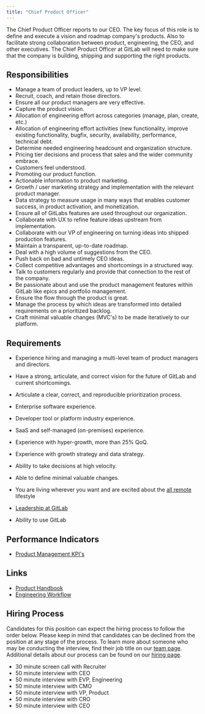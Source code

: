 ```yaml
---
title: "Chief Product Officer"
---
```


The Chief Product Officer reports to our CEO. The key focus of this role is to define and execute a vision and roadmap company's products. Also to facilitate strong collaboration between product, engineering, the CEO, and other executives. The Chief Product Officer at GitLab will
need to make sure that the company is building, shipping and supporting the right products.

## Responsibilities

- Manage a team of product leaders, up to VP level.
- Recruit, coach, and retain those directors.
- Ensure all our product managers are very effective.
- Capture the product vision.
- Allocation of engineering effort across categories (manage, plan, create, etc.)
- Allocation of engineering effort activities (new functionality, improve existing functionality, bugfix, security, availability, performance, technical debt.
- Determine needed engineering headcount and organization structure.
- Pricing tier decisions and process that sales and the wider community embrace.
- Customers feel understood.
- Promoting our product function.
- Actionable information to product marketing.
- Growth / user marketing strategy and implementation with the relevant product manager.
- Data strategy to measure usage in many ways that enables customer success, in product activation, and monetization.
- Ensure all of GitLabs features are used throughout our organization.
- Collaborate with UX to refine feature ideas upstream from implementation.
- Collaborate with our VP of engineering on turning ideas into shipped production features.
- Maintain a transparent, up-to-date roadmap.
- Deal with a high volume of suggestions from the CEO.
- Push back on bad and untimely CEO ideas.
- Collect competitive advantages and shortcomings in a structured way.
- Talk to customers regularly and provide that connection to the rest of the company.
- Be passionate about and use the product management features within GitLab like epics and portfolio management.
- Ensure the flow through the product is great.
- Manage the process by which ideas are transformed into detailed requirements on a prioritized backlog.
- Craft minimal valuable changes (MVC's) to be made iteratively to our platform.

## Requirements

- Experience hiring and managing a multi-level team of product managers and directors.
- Have a strong, articulate, and correct vision for the future of GitLab and current shortcomings.
- Articulate a clear, correct, and reproducible prioritization process.
- Enterprise software experience.
- Developer tool or platform industry experience.
- SaaS and self-managed (on-premises) experience.
- Experience with hyper-growth, more than 25% QoQ.
- Experience with growth strategy and data strategy.
- Ability to take decisions at high velocity.
- Able to define minimal valuable changes.
- You are living wherever you want and are excited about the [all remote](/handbook/company/culture/all-remote/) lifestyle

- [Leadership at GitLab](/handbook/company/structure/#e-group)
- Ability to use GitLab

## Performance Indicators

- [Product Management KPI's](/handbook/company/kpis/#product-kpis)

## Links

- [Product Handbook](/handbook/product/)
- [Engineering Workflow](/handbook/engineering/workflow/)

## Hiring Process

Candidates for this position can expect the hiring process to follow the order below. Please keep in mind that candidates can be declined from the position at any stage of the process. To learn more about someone who may be conducting the interview, find their job title on our [team page](/handbook/company/team/).
Additional details about our process can be found on our [hiring page](/handbook/hiring/).

- 30 minute screen call with Recruiter
- 50 minute interview with CEO
- 50 minute interview with EVP, Engineering
- 50 minute interview with CMO
- 50 minute interview with VP, Product
- 50 minute interview with CRO
- 50 minute interview with CEO
